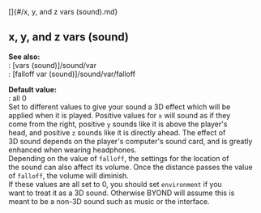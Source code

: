 []{#/x, y, and z vars (sound).md}    
## x, y, and z vars (sound)    
**See also:**    
:   [vars (sound)]/sound/var    
:   [falloff var (sound)]/sound/var/falloff    
<!-- -->    
**Default value:**    
:   all 0    
Set to different values to give your sound a 3D effect which will be    
applied when it is played. Positive values for `x` will sound as if they    
come from the right, positive `y` sounds like it is above the player\'s    
head, and positive `z` sounds like it is directly ahead. The effect of    
3D sound depends on the player\'s computer\'s sound card, and is greatly    
enhanced when wearing headphones.    
Depending on the value of `falloff`, the settings for the location of    
the sound can also affect its volume. Once the distance passes the value    
of `falloff`, the volume will diminish.    
If these values are all set to 0, you should set `environment` if you    
want to treat it as a 3D sound. Otherwise BYOND will assume this is    
meant to be a non-3D sound such as music or the interface.  
